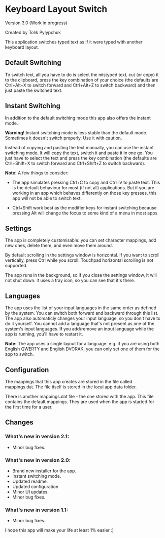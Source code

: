 # Keyboard Layout Switch

Version 3.0 (Work in progress)

Created by Tolik Pylypchuk

This application switches typed text
as if it were typed with another keyboard layout.

## Default Switching

To switch text, all you have to do is select the mistyped text,
cut (or copy) it to the clipboard, press the key combination
of your choice (the defaults are Ctrl+Alt+X to switch forward
and Ctrl+Alt+Z to switch backward) and then just paste
the switched text.

## Instant Switching

In addition to the default switching mode this app also
offers the instant mode.

**Warning!**
Instant switching mode is less stable than the default mode.
Sometimes it doesn't switch properly. Use it with caution.

Instead of copying and pasting the text manually, you can
use the instant switching mode. It will copy the text, switch it
and paste it in one go. You just have to select the text and
press the key combination (the defaults are Ctrl+Shift+X
to switch forward and Ctrl+Shift+Z to switch backward).

**Note:** A few things to consider:

- The app simulates pressing Ctrl+C to copy
and Ctrl+V to paste text. This is the default
behaviour for most (if not all) applications.
But if you are working in an app which behaves
differently on those key presses, this app will
not be able to switch text.

- Ctrl+Shift work best as the modifier keys for instant
switching because pressing Alt will change the focus
to some kind of a menu in most apps.

## Settings

The app is completely customisable:
you can set character mappings, add new ones, delete them,
and even move them around.

By default scrolling in the settings window is horizontal.
If you want to scroll vertically, press Ctrl while you scroll.
Touchpad horizontal scrolling is not supported.

The app runs in the background, so if you close
the settings window, it will not shut down.
It uses a tray icon, so you can see that it's there.

## Languages

The app uses the list of your input languages in the same order
as defined by the system. You can switch both forward
and backward through this list. The app also automaticly
changes your input language, so you don't have to do it yourself.
You cannot add a language that's not present as one of
the system's input languages.
If you add/remove an input language while the app is running,
you'll have to restart it.

**Note:** The app uses a single layout for a language.
e.g. if you are using both English QWERTY and English DVORAK,
you can only set one of them for the app to switch.

## Configuration

The mappings that this app creates are stored in the
file called mappings.dat. The file itself is stored in the
local app data folder.

There is another mappings.dat file - the one stored with the
app. This file contains the default mappings. They are used
when the app is started for the first time for a user.

## Changes

### What's new in version 2.1:

- Minor bug fixes.

### What's new in version 2.0:

- Brand new installer for the app.
- Instant switching mode.
- Updated readme.
- Updated configuration
- Minor UI updates.
- Minor bug fixes.

### What's new in version 1.1:

- Minor bug fixes.

I hope this app will make your life at least 1% easier :)

